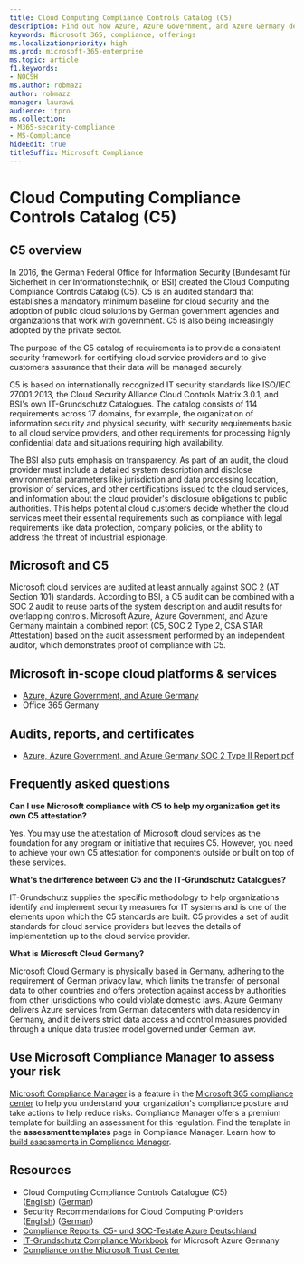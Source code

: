```yaml
---
title: Cloud Computing Compliance Controls Catalog (C5)
description: Find out how Azure, Azure Government, and Azure Germany demonstrated proof of compliance with the Cloud Computing Compliance Controls Catalog (C5).
keywords: Microsoft 365, compliance, offerings
ms.localizationpriority: high
ms.prod: microsoft-365-enterprise
ms.topic: article
f1.keywords:
- NOCSH
ms.author: robmazz
author: robmazz
manager: laurawi
audience: itpro
ms.collection:
- M365-security-compliance
- MS-Compliance
hideEdit: true
titleSuffix: Microsoft Compliance
---
```


# Cloud Computing Compliance Controls Catalog (C5)

## C5 overview

In 2016, the German Federal Office for Information Security (Bundesamt für Sicherheit in der Informationstechnik, or BSI) created the Cloud Computing Compliance Controls Catalog (C5). C5 is an audited standard that establishes a mandatory minimum baseline for cloud security and the adoption of public cloud solutions by German government agencies and organizations that work with government. C5 is also being increasingly adopted by the private sector.

The purpose of the C5 catalog of requirements is to provide a consistent security framework for certifying cloud service providers and to give customers assurance that their data will be managed securely.

C5 is based on internationally recognized IT security standards like ISO/IEC 27001:2013, the Cloud Security Alliance Cloud Controls Matrix 3.0.1, and BSI's own IT-Grundschutz Catalogues. The catalog consists of 114 requirements across 17 domains, for example, the organization of information security and physical security, with security requirements basic to all cloud service providers, and other requirements for processing highly confidential data and situations requiring high availability.

The BSI also puts emphasis on transparency. As part of an audit, the cloud provider must include a detailed system description and disclose environmental parameters like jurisdiction and data processing location, provision of services, and other certifications issued to the cloud services, and information about the cloud provider's disclosure obligations to public authorities. This helps potential cloud customers decide whether the cloud services meet their essential requirements such as compliance with legal requirements like data protection, company policies, or the ability to address the threat of industrial espionage.

## Microsoft and C5

Microsoft cloud services are audited at least annually against SOC 2 (AT Section 101) standards. According to BSI, a C5 audit can be combined with a SOC 2 audit to reuse parts of the system description and audit results for overlapping controls. Microsoft Azure, Azure Government, and Azure Germany maintain a combined report (C5, SOC 2 Type 2, CSA STAR Attestation) based on the audit assessment performed by an independent auditor, which demonstrates proof of compliance with C5.

## Microsoft in-scope cloud platforms & services

- [Azure, Azure Government, and Azure Germany](https://go.microsoft.com/fwlink/p/?linkid=2051569)
- Office 365 Germany

## Audits, reports, and certificates

- [Azure, Azure Government, and Azure Germany SOC 2 Type II Report.pdf](https://go.microsoft.com/fwlink/p/?linkid=2093520)

## Frequently asked questions

**Can I use Microsoft compliance with C5 to help my organization get its own C5 attestation?**

Yes. You may use the attestation of Microsoft cloud services as the foundation for any program or initiative that requires C5. However, you need to achieve your own C5 attestation for components outside or built on top of these services.

**What's the difference between C5 and the IT-Grundschutz Catalogues?**

IT-Grundschutz supplies the specific methodology to help organizations identify and implement security measures for IT systems and is one of the elements upon which the C5 standards are built. C5 provides a set of audit standards for cloud service providers but leaves the details of implementation up to the cloud service provider.

**What is Microsoft Cloud Germany?**

Microsoft Cloud Germany is physically based in Germany, adhering to the requirement of German privacy law, which limits the transfer of personal data to other countries and offers protection against access by authorities from other jurisdictions who could violate domestic laws. Azure Germany delivers Azure services from German datacenters with data residency in Germany, and it delivers strict data access and control measures provided through a unique data trustee model governed under German law.

## Use Microsoft Compliance Manager to assess your risk

[Microsoft Compliance Manager](/microsoft-365/compliance/compliance-manager) is a feature in the [Microsoft 365 compliance center](/microsoft-365/compliance/microsoft-365-compliance-center) to help you understand your organization's compliance posture and take actions to help reduce risks. Compliance Manager offers a premium template for building an assessment for this regulation. Find the template in the **assessment templates** page in Compliance Manager. Learn how to [build assessments in Compliance Manager](/microsoft-365/compliance/compliance-manager-assessments).

## Resources

- Cloud Computing Compliance Controls Catalogue (C5) ([English](https://www.bsi.bund.de/EN/Topics/CloudComputing/Compliance_Criteria_Catalogue/Compliance_Criteria_Catalogue_node.html)) ([German](https://www.bsi.bund.de/DE/Themen/DigitaleGesellschaft/CloudComputing/Kriterienkatalog/Kriterienkatalog_node.html))
- Security Recommendations for Cloud Computing Providers ([English](https://www.bsi.bund.de/EN/Topics/CloudComputing/Secure_use_of_cloud_services/Secure_use_cloud_services_node.html)) ([German](https://www.bsi.bund.de/DE/Themen/DigitaleGesellschaft/CloudComputing/Sichere_Nutzung_Cloud/Sichere_Nutzung_Cloud_node.html))
- [Compliance Reports: C5- und SOC-Testate Azure Deutschland](https://servicetrust.microsoft.com/ViewPage/MSComplianceGuide?command=Download&downloadType=Document&downloadId=df100ae1-baf9-4785-8a6d-864c0bc5c308&docTab=4ce99610-c9c0-11e7-8c2c-f908a777fa4d_SOC%20%2F%20SSAE%2016%20Reports)
- [IT-Grundschutz Compliance Workbook](https://gallery.technet.microsoft.com/Azure-Germany-IT-fca4afd7) for Microsoft Azure Germany
- [Compliance on the Microsoft Trust Center](https://www.microsoft.com/trust-center/compliance/compliance-overview)

